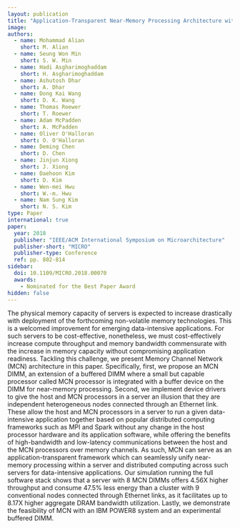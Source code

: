 ```yaml
---
layout: publication
title: "Application-Transparent Near-Memory Processing Architecture with Memory Channel Network"
image:
authors:
  - name: Mohammad Alian
    short: M. Alian
  - name: Seung Won Min
    short: S. W. Min
  - name: Hadi Asgharimoghaddam
    short: H. Asgharimoghaddam
  - name: Ashutosh Dhar
    short: A. Dhar
  - name: Dong Kai Wang
    short: D. K. Wang
  - name: Thomas Roewer
    short: T. Roewer
  - name: Adam McPadden
    short: A. McPadden
  - name: Oliver O'Halloran
    short: O. O'Halloran
  - name: Deming Chen
    short: D. Chen
  - name: Jinjun Xiong
    short: J. Xiong
  - name: Daehoon Kim
    short: D. Kim
  - name: Wen-mei Hwu
    short: W.-m. Hwu
  - name: Nam Sung Kim
    short: N. S. Kim
type: Paper
international: true
paper: 
  year: 2018
  publisher: "IEEE/ACM International Symposium on Microarchitecture"
  publisher-short: "MICRO"
  publisher-type: Conference
  ref: pp. 802-814
sidebar:
  doi: 10.1109/MICRO.2018.00070
  awards:
    - Nominated for the Best Paper Award
hidden: false
---
```


The physical memory capacity of servers is expected to increase drastically with deployment of the forthcoming non-volatile memory technologies. This is a welcomed improvement for emerging data-intensive applications. For such servers to be cost-effective, nonetheless, we must cost-effectively increase compute throughput and memory bandwidth commensurate with the increase in memory capacity without compromising application readiness. Tackling this challenge, we present Memory Channel Network (MCN) architecture in this paper. Specifically, first, we propose an MCN DIMM, an extension of a buffered DIMM where a small but capable processor called MCN processor is integrated with a buffer device on the DIMM for near-memory processing. Second, we implement device drivers to give the host and MCN processors in a server an illusion that they are independent heterogeneous nodes connected through an Ethernet link. These allow the host and MCN processors in a server to run a given data-intensive application together based on popular distributed computing frameworks such as MPI and Spark without any change in the host processor hardware and its application software, while offering the benefits of high-bandwidth and low-latency communications between the host and the MCN processors over memory channels. As such, MCN can serve as an application-transparent framework which can seamlessly unify near-memory processing within a server and distributed computing across such servers for data-intensive applications. Our simulation running the full software stack shows that a server with 8 MCN DIMMs offers 4.56X higher throughput and consume 47.5% less energy than a cluster with 9 conventional nodes connected through Ethernet links, as it facilitates up to 8.17X higher aggregate DRAM bandwidth utilization. Lastly, we demonstrate the feasibility of MCN with an IBM POWER8 system and an experimental buffered DIMM.